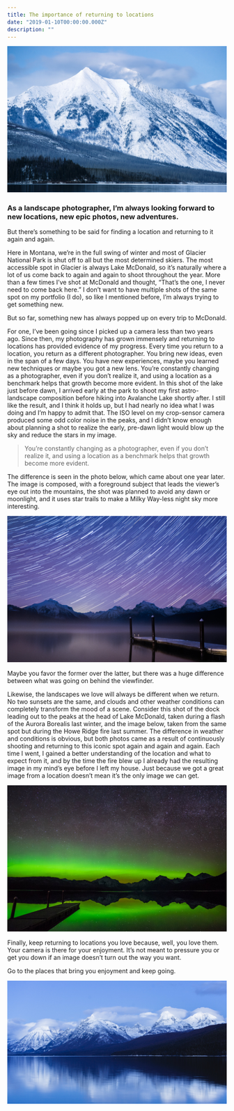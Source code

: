 ```yaml
---
title: The importance of returning to locations
date: "2019-01-10T00:00:00.000Z"
description: ""
---
```


![Snowy Lake McDonald](./blog2mcdonald-5.jpg)

### As a landscape photographer, I’m always looking forward to new locations, new epic photos, new adventures.

But there’s something to be said for finding a location and returning to it again and again.

Here in Montana, we’re in the full swing of winter and most of Glacier National Park is shut off to all but the most determined skiers. The most accessible spot in Glacier is always Lake McDonald, so it’s naturally where a lot of us come back to again and again to shoot throughout the year. More than a few times I’ve shot at McDonald and thought, “That’s the one, I never need to come back here.” I don’t want to have multiple shots of the same spot on my portfolio (I do), so like I mentioned before, I’m always trying to get something new.

But so far, something new has always popped up on every trip to McDonald.

For one, I’ve been going since I picked up a camera less than two years ago. Since then, my photography has grown immensely and returning to locations has provided evidence of my progress. Every time you return to a location, you return as a different photographer. You bring new ideas, even in the span of a few days. You have new experiences, maybe you learned new techniques or maybe you got a new lens. 
You’re constantly changing as a photographer, even if you don’t realize it, and using a location as a benchmark helps that growth become more evident. In this shot of the lake just before dawn, I arrived early at the park to shoot my first astro-landscape composition before hiking into Avalanche Lake shortly after. I still like the result, and I think it holds up, but I had nearly no idea what I was doing and I’m happy to admit that. The ISO level on my crop-sensor camera produced some odd color noise in the peaks, and I didn’t know enough about planning a shot to realize the early, pre-dawn light would blow up the sky and reduce the stars in my image.

> You’re constantly changing as a photographer, even if you don’t realize it, and using a location as a benchmark helps that growth become more evident.

The difference is seen in the photo below, which came about one year later. The image is composed, with a foreground subject that leads the viewer’s eye out into the mountains, the shot was planned to avoid any dawn or moonlight, and it uses star trails to make a Milky Way-less night sky more interesting.

![Snowy Lake McDonald](./blog2mcdonald-4.jpg)

Maybe you favor the former over the latter, but there was a huge difference between what was going on behind the viewfinder.

Likewise, the landscapes we love will always be different when we return. No two sunsets are the same, and clouds and other weather conditions can completely transform the mood of a scene. Consider this shot of the dock leading out to the peaks at the head of Lake McDonald, taken during a flash of the Aurora Borealis last winter, and the image below, taken from the same spot but during the Howe Ridge fire last summer. The difference in weather and conditions is obvious, but both photos came as a result of continuously shooting and returning to this iconic spot again and again and again. Each time I went, I gained a better understanding of the location and what to expect from it, and by the time the fire blew up I already had the resulting image in my mind’s eye before I left my house. Just because we got a great image from a location doesn’t mean it’s the only image we can get.

![Snowy Lake McDonald](./blog2mcdonald.jpg)


Finally, keep returning to locations you love because, well, you love them. Your camera is there for your enjoyment. It’s not meant to pressure you or get you down if an image doesn’t turn out the way you want.

Go to the places that bring you enjoyment and keep going.

![Snowy Lake McDonald](./blog2mcdonald-6.jpg)
